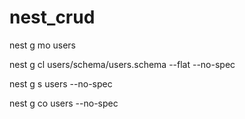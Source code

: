 # nest_crud



nest g mo users

nest g cl users/schema/users.schema --flat --no-spec

nest g s users --no-spec 

nest g co users --no-spec
